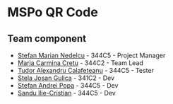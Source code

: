 # MSPo QR Code

## Team component

- [Stefan Marian Nedelcu](https://github.com/StefanNedelcu) - 344C5 - Project Manager
- [Maria Carmina Cretu](https://github.com/mariacarmina) - 344C2 - Team Lead
- [Tudor Alexandru Calafeteanu](https://github.com/tcalaf) - 344C5 - Tester
- [Stela Josan Gulica](https://github.com/stelajg) - 341C2 - Dev
- [Stefan Andrei Popa](https://github.com/stefanp0pa) - 344C5 - Dev
- [Sandu Ilie-Cristian](https://github.com/CristiSandu) - 344C5 - Dev
